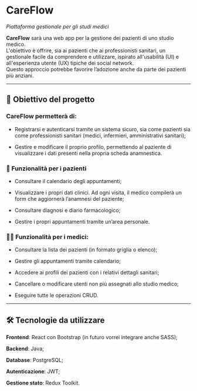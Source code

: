 
# CareFlow

_Piattaforma gestionale per gli studi medici_

**CareFlow** sarà una web app per la gestione dei pazienti di uno studio medico.  
L'obiettivo è offrire, sia ai pazienti che ai professionisti sanitari, un gestionale facile da comprendere e utilizzare, ispirato all'usabilità (UI) e all'esperienza utente (UX) tipiche dei social network.  
Questo approccio potrebbe favorire l’adozione anche da parte dei pazienti più anziani.

---

## 🎯 Obiettivo del progetto

### CareFlow permetterà di:

- Registrarsi e autenticarsi tramite un sistema sicuro, sia come pazienti sia come professionisti sanitari (medici, infermieri, amministrativi sanitari);

- Gestire e modificare il proprio profilo, permettendo al paziente di visualizzare i dati presenti nella propria scheda anamnestica.

### 🛌 Funzionalità per i pazienti

- Consultare il calendario degli appuntamenti;

- Visualizzare i propri dati clinici. Ad ogni visita, il medico compilerà un form che aggiornerà l’anamnesi del paziente;

- Consultare diagnosi e diario farmacologico;

- Gestire i propri appuntamenti tramite un’area personale.

### 👨‍⚕️ Funzionalità per i medici:

- Consultare la lista dei pazienti (in formato griglia o elenco);

- Gestire gli appuntamenti tramite calendario;

- Accedere ai profili dei pazienti con i relativi dettagli sanitari;

- Cancellare o modificare utenti non più assegnati allo studio medico;

- Eseguire tutte le operazioni CRUD.

---

## 🛠️ Tecnologie da utilizzare

**Frontend**: React con Bootstrap (in futuro vorrei integrare anche SASS);

**Backend**: Java;

**Database**: PostgreSQL;  

**Autenticazione**: JWT;

**Gestione stato**: Redux Toolkit.
